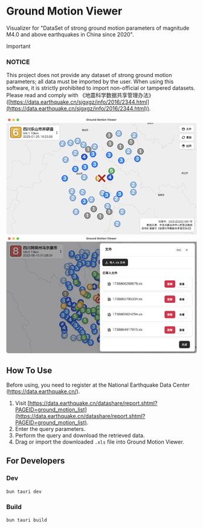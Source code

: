 # Ground Motion Viewer

Visualizer for "DataSet of strong ground motion parameters of magnitude M4.0 and above earthquakes in China since 2020".

> [!IMPORTANT]
>
> ### NOTICE
>
> This project does not provide any dataset of strong ground motion parameters; all data must be imported by the user. When using this software, it is strictly prohibited to import non-official or tampered datasets. Please read and comply with 《地震科学数据共享管理办法》 ([https://data.earthquake.cn/sjgxgz/info/2016/2344.html](https://data.earthquake.cn/sjgxgz/info/2016/2344.html)).

![image](https://raw.githubusercontent.com/CRooi/ground-motion-viewer/refs/heads/main/screenshots/main.png)
![image](https://raw.githubusercontent.com/CRooi/ground-motion-viewer/refs/heads/main/screenshots/file.png)

## How To Use

Before using, you need to register at the National Earthquake Data Center (https://data.earthquake.cn/).

1. Visit [https://data.earthquake.cn/datashare/report.shtml?PAGEID=ground_motion_list](https://data.earthquake.cn/datashare/report.shtml?PAGEID=ground_motion_list).
2. Enter the query parameters.
3. Perform the query and download the retrieved data.
4. Drag or import the downloaded `.xls` file into Ground Motion Viewer.

## For Developers

### Dev

```
bun tauri dev
```

### Build

```
bun tauri build
```
